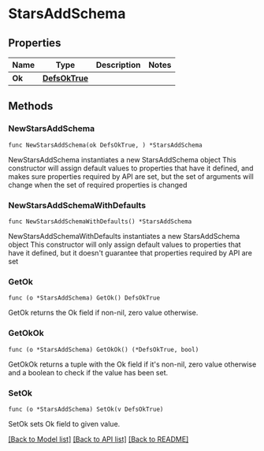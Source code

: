 # StarsAddSchema

## Properties

Name | Type | Description | Notes
------------ | ------------- | ------------- | -------------
**Ok** | [**DefsOkTrue**](DefsOkTrue.md) |  | 

## Methods

### NewStarsAddSchema

`func NewStarsAddSchema(ok DefsOkTrue, ) *StarsAddSchema`

NewStarsAddSchema instantiates a new StarsAddSchema object
This constructor will assign default values to properties that have it defined,
and makes sure properties required by API are set, but the set of arguments
will change when the set of required properties is changed

### NewStarsAddSchemaWithDefaults

`func NewStarsAddSchemaWithDefaults() *StarsAddSchema`

NewStarsAddSchemaWithDefaults instantiates a new StarsAddSchema object
This constructor will only assign default values to properties that have it defined,
but it doesn't guarantee that properties required by API are set

### GetOk

`func (o *StarsAddSchema) GetOk() DefsOkTrue`

GetOk returns the Ok field if non-nil, zero value otherwise.

### GetOkOk

`func (o *StarsAddSchema) GetOkOk() (*DefsOkTrue, bool)`

GetOkOk returns a tuple with the Ok field if it's non-nil, zero value otherwise
and a boolean to check if the value has been set.

### SetOk

`func (o *StarsAddSchema) SetOk(v DefsOkTrue)`

SetOk sets Ok field to given value.



[[Back to Model list]](../README.md#documentation-for-models) [[Back to API list]](../README.md#documentation-for-api-endpoints) [[Back to README]](../README.md)


